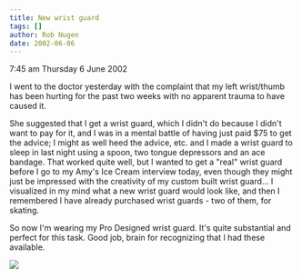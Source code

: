 ```yaml
---
title: New wrist guard
tags: []
author: Rob Nugen
date: 2002-06-06
---
```


<p class=date>7:45 am Thursday 6 June 2002</p>

<p>I went to the doctor yesterday with the complaint that my left
wrist/thumb has been hurting for the past two weeks with no apparent trauma
to have caused it.</p>

<p>She suggested that I get a wrist guard, which I didn't do because I
didn't want to pay for it, and I was in a mental battle of having just paid
$75 to get the advice; I might as well heed the advice, etc. and I made a
wrist guard to sleep in last night using a spoon, two tongue depressors and
an ace bandage.  That worked quite well, but I wanted to get a "real" wrist
guard before I go to my Amy's Ice Cream interview today, even though they
might just be impressed with the creativity of my custom built wrist
guard...  I visualized in my mind what a new wrist guard would look like,
and then I remembered I have already purchased wrist guards - two of them,
for skating.</p>

<p>So now I'm wearing my Pro Designed wrist guard.  It's quite substantial
and perfect for this task.   Good job, brain for recognizing that I had
these available.</p>

<p><img src="/images/rob/wL-ROB.gif"/></p>

